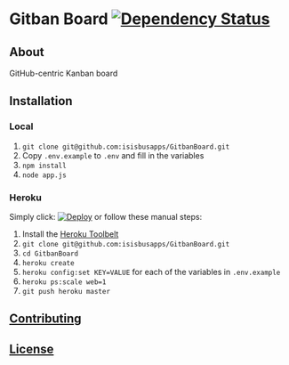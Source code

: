 # Gitban Board [![Dependency Status](https://david-dm.org/isisbusapps/GitbanBoard.svg)](https://david-dm.org/isisbusapps/GitbanBoard)

## About
GitHub-centric Kanban board


## Installation

### Local

1. `git clone git@github.com:isisbusapps/GitbanBoard.git`
2. Copy `.env.example` to `.env` and fill in the variables
3. `npm install`
4. `node app.js`

### Heroku

Simply click: [![Deploy](https://www.herokucdn.com/deploy/button.png)](https://heroku.com/deploy?template=https://github.com/isisbusapps/GitbanBoard) or follow these manual steps:

1. Install the [Heroku Toolbelt](https://toolbelt.heroku.com/)
2. `git clone git@github.com:isisbusapps/GitbanBoard.git`
3. `cd GitbanBoard`
4. `heroku create`
5. `heroku config:set KEY=VALUE` for each of the variables in `.env.example`
6. `heroku ps:scale web=1`
7. `git push heroku master`

## [Contributing](CONTRIBUTING.md)

## [License](LICENSE)
